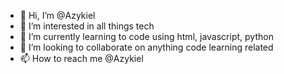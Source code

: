 - 👋 Hi, I’m @Azykiel
- 👀 I’m interested in all things tech
- 🌱 I’m currently learning to code using html, javascript, python
- 💞️ I’m looking to collaborate on anything code learning related
- 📫 How to reach me @Azykiel

<!---
Azykiel/Azykiel is a ✨ special ✨ repository because its `README.md` (this file) appears on your GitHub profile.
You can click the Preview link to take a look at your changes.
--->
